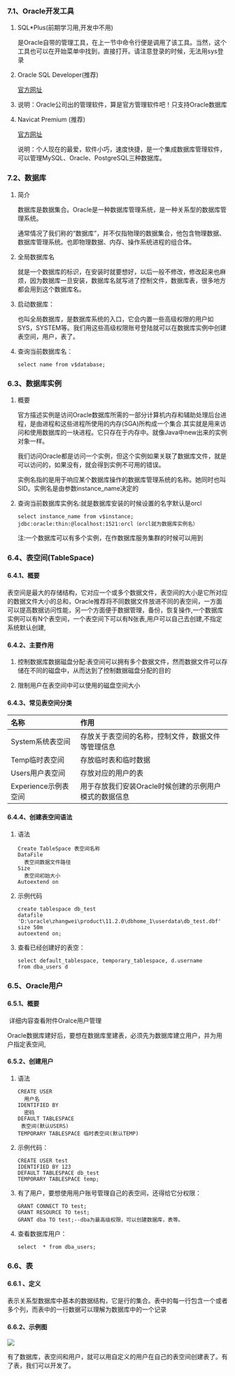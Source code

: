 ### 7.1、Oracle开发工具

1. SQL\*Plus\(前期学习用,开发中不用\)

   是Oracle自带的管理工具，在上一节中命令行便是调用了该工具。当然，这个工具也可以在开始菜单中找到，直接打开。请注意登录的时候，无法用sys登录

2. Oracle SQL Developer\(推荐\)

   [官方网址](http://www.oracle.com/technology/software/products/sql/index.html)

3. 说明：Oracle公司出的管理软件，算是官方管理软件吧！只支持Oracle数据库

4. Navicat Premium \(推荐\)

   [官方网址](http://www.navicat.com)

   说明：个人现在的最爱，软件小巧，速度快捷，是一个集成数据库管理软件，可以管理MySQL、Oracle、PostgreSQL三种数据库。

### 7.2、数据库

1. 简介

   数据库是数据集合。Oracle是一种数据库管理系统，是一种关系型的数据库管理系统。

   通常情况了我们称的“数据库”，并不仅指物理的数据集合，他包含物理数据、数据库管理系统。也即物理数据、内存、操作系统进程的组合体。

2. 全局数据库名

   就是一个数据库的标识，在安装时就要想好，以后一般不修改，修改起来也麻烦，因为数据库一旦安装，数据库名就写进了控制文件，数据库表，很多地方都会用到这个数据库名。

3. 启动数据库：

   也叫全局数据库，是数据库系统的入口，它会内置一些高级权限的用户如SYS，SYSTEM等。我们用这些高级权限账号登陆就可以在数据库实例中创建表空间，用户，表了。

4. 查询当前数据库名：

   ```
   select name from v$database;
   ```

### 6.3、数据库实例

1. 概要

   官方描述实例是访问Oracle数据库所需的一部分计算机内存和辅助处理后台进程，是由进程和这些进程所使用的内存\(SGA\)所构成一个集合.其实就是用来访问和使用数据库的一块进程。它只存在于内存中。就像Java中new出来的实例对象一样。

   我们访问Oracle都是访问一个实例，但这个实例如果关联了数据库文件，就是可以访问的，如果没有，就会得到实例不可用的错误。

   实例名指的是用于响应某个数据库操作的数据库管理系统的名称。她同时也叫SID。实例名是由参数instance\_name决定的

2. 查询当前数据库实例名:就是数据库安装的时候设置的名字默认是orcl

   ```
   select instance_name from v$instance;
   jdbc:oracle:thin:@localhost:1521:orcl（orcl就为数据库实例名）
   ```

   注:一个数据库可以有多个实例，在作数据库服务集群的时候可以用到

### 6.4、表空间\(TableSpace\)

#### 6.4.1、概要

​ 表空间是最大的存储结构，它对应一个或多个数据文件，表空间的大小是它所对应的数据文件大小的总和，Oracle推荐将不同数据文件放进不同的表空间，一方面可以提高数据访问性能，另一个方面便于数据管理，备份，恢复操作,一个数据库实例可以有N个表空间，一个表空间下可以有N张表,用户可以自己去创建,不指定系统默认创建,

#### 6.4.2、主要作用

1. 控制数据库数据磁盘分配:表空间可以拥有多个数据文件，然而数据文件可以存储在不同的磁盘中，从而达到了控制数据磁盘分配的目的

2. 限制用户在表空间中可以使用的磁盘空间大小

#### 6.4.3、常见表空间分类

| 名称 | 作用 |
| :--- | :--- |
| System系统表空间 | 存放关于表空间的名称，控制文件，数据文件等管理信息 |
| Temp临时表空间 | 存放临时表和临时数据 |
| Users用户表空间 | 存放对应的用户的表 |
| Experience示例表空间 | 用于存放我们安装Oracle时候创建的示例用户模式的数据信息 |

#### 6.4.4、创建表空间语法

1. 语法

   ```
   Create TableSpace 表空间名称  
   DataFile 
     表空间数据文件路径  
   Size 
     表空间初始大小  
   Autoextend on
   ```

2. 示例代码

   ```
   create tablespace db_test  
   datafile 'D:\oracle\zhangwei\product\11.2.0\dbhome_1\userdata\db_test.dbf'  
   size 50m  
   autoextend on;
   ```

3. 查看已经创建好的表空：

   ```
   select default_tablespace, temporary_tablespace, d.username  
   from dba_users d
   ```

### 6.5、Oracle用户

#### 6.5.1、概要

​ 详细内容查看附件Oralce用户管理

​ Oracle数据库建好后，要想在数据库里建表，必须先为数据库建立用户，并为用户指定表空间,

#### 6.5.2、创建用户

1. 语法

   ```
   CREATE USER 
     用户名  
   IDENTIFIED BY 
     密码  
   DEFAULT TABLESPACE 
    表空间(默认USERS)  
   TEMPORARY TABLESPACE 临时表空间(默认TEMP)
   ```

2. 示例代码：

   ```
   CREATE USER test  
   IDENTIFIED BY 123  
   DEFAULT TABLESPACE db_test  
   TEMPORARY TABLESPACE temp;
   ```

3. 有了用户，要想使用用户账号管理自己的表空间，还得给它分权限：

   ```
   GRANT CONNECT TO test;  
   GRANT RESOURCE TO test;  
   GRANT dba TO test;--dba为最高级权限，可以创建数据库，表等。
   ```

4. 查看数据库用户：

   ```
   select  * from dba_users;
   ```

### 6.6、表

#### 6.6.1 、定义

​ 表示关系型数据库中基本的数据结构，它是行的集合。表中的每一行包含一个或者多个列，而表中的一行数据可以理解为数据库中的一个记录

#### 6.6.2、示例图

![](http://opzv089nq.bkt.clouddn.com/17-7-29/83631486.jpg)

有了数据库，表空间和用户，就可以用自定义的用户在自己的表空间创建表了。有了表，我们可以开发了。

